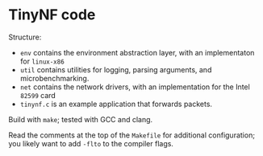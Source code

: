 # TinyNF code

Structure:
- `env` contains the environment abstraction layer, with an implementaton for `linux-x86`
- `util` contains utilities for logging, parsing arguments, and microbenchmarking.
- `net` contains the network drivers, with an implementation for the Intel `82599` card
- `tinynf.c` is an example application that forwards packets.

Build with `make`; tested with GCC and clang.

Read the comments at the top of the `Makefile` for additional configuration; you likely want to add `-flto` to the compiler flags.
